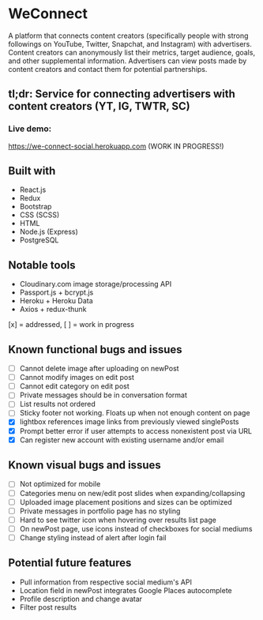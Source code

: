 # WeConnect

A platform that connects content creators
(specifically people with strong followings on YouTube, Twitter, Snapchat, and Instagram) with advertisers.
Content creators can anonymously list their metrics, target audience, goals, and other supplemental information.
Advertisers can view posts made by content creators and contact them for potential partnerships.

## tl;dr: Service for connecting advertisers with content creators (YT, IG, TWTR, SC)

### Live demo: 
<https://we-connect-social.herokuapp.com> (WORK IN PROGRESS!)

## Built with
* React.js
* Redux
* Bootstrap
* CSS (SCSS)
* HTML
* Node.js (Express)
* PostgreSQL

## Notable tools
* Cloudinary.com image storage/processing API
* Passport.js + bcrypt.js
* Heroku + Heroku Data
* Axios + redux-thunk


[x] = addressed, [ ] = work in progress
## Known functional bugs and issues
- [ ] Cannot delete image after uploading on newPost
- [ ] Cannot modify images on edit post
- [ ] Cannot edit category on edit post
- [ ] Private messages should be in conversation format
- [ ] List results not ordered
- [ ] Sticky footer not working. Floats up when not enough content on page
- [x] lightbox references image links from previously viewed singlePosts 
- [x] Prompt better error if user attempts to access nonexistent post via URL
- [x] Can register new account with existing username and/or email

## Known visual bugs and issues
- [ ] Not optimized for mobile
- [ ] Categories menu on new/edit post slides when expanding/collapsing
- [ ] Uploaded image placement positions and sizes can be optimized
- [ ] Private messages in portfolio page has no styling
- [ ] Hard to see twitter icon when hovering over results list page
- [ ] On newPost page, use icons instead of checkboxes for social mediums
- [ ] Change styling instead of alert after login fail

## Potential future features
* Pull information from respective social medium's API
* Location field in newPost integrates Google Places autocomplete
* Profile description and change avatar
* Filter post results
